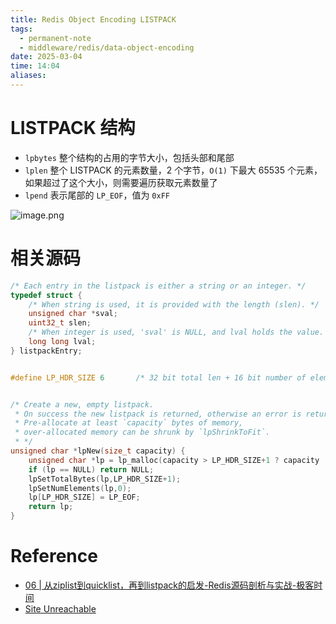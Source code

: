 ```yaml
---
title: Redis Object Encoding LISTPACK
tags:
  - permanent-note
  - middleware/redis/data-object-encoding
date: 2025-03-04
time: 14:04
aliases:
---
```

# LISTPACK 结构

* `lpbytes` 整个结构的占用的字节大小，包括头部和尾部
* `lplen` 整个 LISTPACK 的元素数量，2 个字节，`O(1)`  下最大 65535 个元素，如果超过了这个大小，则需要遍历获取元素数量了
* `lpend` 表示尾部的 `LP_EOF`，值为 `0xFF`

![image.png](https://images.hnzhrh.com/note/20250304150726097.png)


# 相关源码

```c
/* Each entry in the listpack is either a string or an integer. */
typedef struct {
    /* When string is used, it is provided with the length (slen). */
    unsigned char *sval;
    uint32_t slen;
    /* When integer is used, 'sval' is NULL, and lval holds the value. */
    long long lval;
} listpackEntry;


#define LP_HDR_SIZE 6       /* 32 bit total len + 16 bit number of elements. */


/* Create a new, empty listpack.
 * On success the new listpack is returned, otherwise an error is returned.
 * Pre-allocate at least `capacity` bytes of memory,
 * over-allocated memory can be shrunk by `lpShrinkToFit`.
 * */
unsigned char *lpNew(size_t capacity) {
    unsigned char *lp = lp_malloc(capacity > LP_HDR_SIZE+1 ? capacity : LP_HDR_SIZE+1);
    if (lp == NULL) return NULL;
    lpSetTotalBytes(lp,LP_HDR_SIZE+1);
    lpSetNumElements(lp,0);
    lp[LP_HDR_SIZE] = LP_EOF;
    return lp;
}
```

# Reference
* [06 \| 从ziplist到quicklist，再到listpack的启发-Redis源码剖析与实战-极客时间](https://time.geekbang.org/column/article/405387)
* [Site Unreachable](https://zhuanlan.zhihu.com/p/669544722)